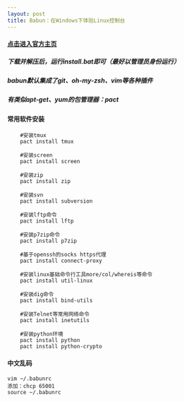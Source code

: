 ```yaml
---
layout: post
title: Babun：在Windows下体验Linux控制台
---
```


#### [点击进入官方主页](http://babun.github.io/)

##### 下载并解压后，运行install.bat即可（最好以管理员身份运行）

##### babun默认集成了git、oh-my-zsh、vim等各种插件

##### 有类似apt-get、yum的包管理器：pact

#### 常用软件安装
```
	#安装tmux
	pact install tmux        

	#安装screen
	pact install screen

	#安装zip
	pact install zip

	#安装svn
	pact install subversion

	#安装lftp命令
	pact install lftp

	#安装p7zip命令
	pact install p7zip

	#基于openssh的socks https代理
	pact install connect-proxy

	#安装linux基础命令行工具more/col/whereis等命令
	pact install util-linux    

	#安装dig命令
	pact install bind-utils

	#安装Telnet等常用网络命令
	pact install inetutils  

	#安装python环境
	pact install python        
	pact install python-crypto

```

#### 中文乱码
```
vim ~/.babunrc
添加：chcp 65001
source ~/.babunrc

```





